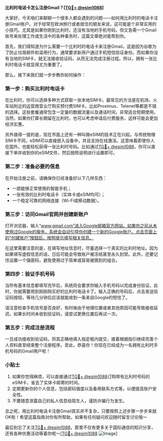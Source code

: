 **比利时电话卡怎么注册Gmail？[[TG💪+ @esim1088](https://t.me/s/esim1088)]**

大家好，今天咱们来聊聊一个很多人都会遇到的问题——如何用比利时的电话卡注册Gmail账户。对于经常在欧洲旅行或者居住的朋友来说，这可能是个非常实用的小技巧。尤其是如果你刚到比利时，还没有当地的手机号码，但又急需一个Gmail账号来处理工作或生活中的各种事务时，这篇文章绝对能帮到你。

首先，我们得知道为什么需要一个比利时的电话卡来注册Gmail。这是因为谷歌为了防止垃圾邮件和滥用行为，通常要求新用户通过手机短信验证身份。而如果你没有当地的SIM卡，就无法接收验证码，从而无法完成注册过程。所以，拥有一张比利时电话卡就显得尤为重要了。

那么，接下来我们就一步步教你如何操作：

### 第一步：购买比利时电话卡

在比利时，你可以选择多种方式获取一张本地SIM卡。最常见的方法是在机场、火车站附近的运营商营业厅购买预付费SIM卡。比如Proximus、Telenet等都是不错的选择。这些套餐通常包含一定量的数据流量以及通话时间，非常适合短期使用。当然，如果你打算长期留在比利时，也可以考虑申请后付费服务，这样可能会更加经济实惠。

另外值得一提的是，现在市面上还有一种叫做eSIM的技术正在兴起。与传统物理SIM卡不同，eSIM可以直接嵌入设备中，并且支持在线激活。这意味着即使你人在国外，也能轻松获得一张比利时号码。比如通过[TG💪+ @esim1088](https://t.me/s/esim1088)，你可以直接下单并收到你的eSIM文件，然后按照说明进行设置即可。

### 第二步：准备必要的信息

在开始注册之前，请确保你已经准备好以下几样东西：
- 一部能够正常使用的智能手机；
- 一张有效的比利时电话卡（实体卡或eSIM均可）；
- 一个稳定可靠的网络连接（Wi-Fi或移动数据）。

### 第三步：访问Gmail官网并创建新账户

打开浏览器，输入“www.gmail.com”进入Google邮箱官方网站。如果你之前从未使用过Google的服务，系统会自动引导你创建一个新的Google账户。点击页面上的“创建账户”按钮后，按照提示填写相关信息。

在这里需要注意的是，在填写地址信息时，尽量选择一个真实的比利时地址。因为如果填写虚假信息的话，日后可能会导致账户被冻结甚至永久封禁。此外，还要记住设置一个强密码，避免使用过于简单或容易被猜到的组合。

### 第四步：验证手机号码

当所有基本信息都填写完毕后，系统将会要求你输入手机号码以完成身份验证。此时，你就需要用到刚刚购买好的比利时电话卡了。输入正确的号码后，点击发送验证码按钮，等待几分钟后应该就能收到一条来自Google的短信了。

请注意检查手机信号是否良好，有时候由于地理位置或者其他原因可能导致接收延迟。如果长时间未收到验证码，请尝试更换位置后再试一次。

### 第五步：完成注册流程

一旦成功接收到验证码，将其正确地填入指定框内提交，接着根据指引继续完善个人资料直至结束整个注册程序。至此，恭喜你！你现在已经成为一名拥有比利时手机号码的Gmail用户啦！

### 小贴士

1. 如果你觉得麻烦，可以直接通过[TG💪+ @esim1088](https://t.me/s/esim1088)订购带有比利时号码的eSIM卡，省去了实体卡邮寄的时间。
2. 定期更新你的个人信息，包括密码强度以及备用联系方式等，以便提高账户安全性。
3. 不要随意泄露自己的私人信息给陌生人，谨防诈骗行为发生。

总之呢，用比利时电话卡注册Gmail其实并不复杂，只要按照上述步骤一步步来就OK啦！希望这篇指南对你有所帮助，如果有任何疑问欢迎随时留言讨论哦～

最后别忘了关注[TG💪+ @esim1088](https://t.me/s/esim1088)，那里不仅有更多关于国际通信的知识分享，还有各种优惠活动等着你呢～[[TG💪+ @esim1088](https://t.me/s/esim1088) ![Image](https://i.postimg.cc/4NQfJmqS/Snipaste-2025-05-13-00-14-12.png)]